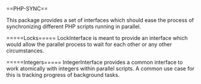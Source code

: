 ==PHP-SYNC==

This package provides a set of interfaces which should ease the process of synchronizing different PHP scripts
running in parallel.

=====Locks=====
LockInterface is meant to provide an interface which would allow the parallel process to wait for each other
or any other circumstances.

=====Integers=====
IntegerInterface provides a common interface to work atomically with integers within parallel scripts. A common
use case for this is tracking progress of background tasks.